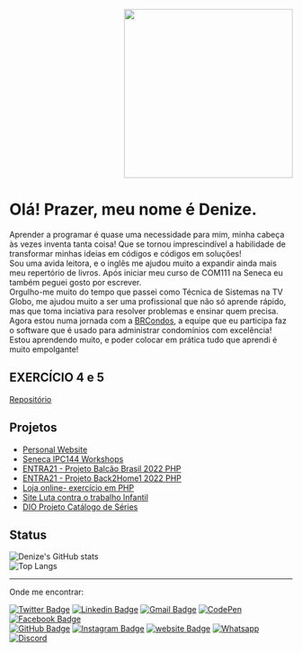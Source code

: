 <p align="right">
<a target="_blank" href="https://debafig.github.io/me/"><img src="https://github.com/DeBaFig/DeBaFig/assets/46844031/5c2637e6-afde-4cf6-bed0-4e694ee4cdb5" height="300"/></a>
</p>

# Olá! Prazer, meu nome é Denize.  

Aprender a programar é quase uma necessidade para mim, minha cabeça às vezes inventa tanta coisa! Que se tornou imprescindível a habilidade de transformar minhas ideias em códigos e códigos em soluções!  
Sou uma avida leitora, e o inglês me ajudou muito a expandir ainda mais meu repertório de livros. Após iniciar meu curso de COM111 na Seneca eu também peguei gosto por escrever.  
Orgulho-me muito do tempo que passei como Técnica de Sistemas na TV Globo, me ajudou muito a ser uma profissional que não só aprende rápido, mas que toma inciativa para resolver problemas e ensinar quem precisa. 
Agora estou numa jornada com a [BRCondos](https://brcondos.com.br/), a equipe que eu participa faz o software que é usado para administrar condomínios com excelência! Estou aprendendo muito, e poder colocar em prática tudo que aprendi é muito empolgante!


## EXERCÍCIO 4 e 5 
[Repositório](https://github.com/DeBaFig/grupo1_denize/branches)

## Projetos

   * [Personal Website](https://github.com/DeBaFig/me)
   * [Seneca IPC144 Workshops](https://github.com/DeBaFig/IPC144-Workshops)
   * [ENTRA21 - Projeto Balcão Brasil 2022 PHP](https://github.com/DeBaFig/ProjetoEntra21-22-PHP/tree/main/remake)
   * [ENTRA21 - Projeto Back2Home1 2022 PHP](https://github.com/DeBaFig/php-back2home1)
   * [Loja online- exercício em PHP](https://github.com/DeBaFig/laravel-online-store/tree/master/online-store-denize)
   * [Site Luta contra o trabalho Infantil](https://github.com/DeBaFig/site-nick-projeto)
   * [DIO Projeto Catálogo de Séries](https://github.com/DeBaFig/DIO-Projeto-Catalogo)

## Status

![Denize's GitHub stats](https://github-readme-stats.vercel.app/api?username=debafig&hide=contribs&count_private=true&show_icons=true)   
![Top Langs](https://github-readme-stats.vercel.app/api/top-langs/?username=debafig&layout=compact&hide=css)

<hr>  

Onde me encontrar:

[![Twitter Badge](https://img.shields.io/badge/Twitter-1DA1F2?style=for-the-badge&logo=twitter&logoColor=white)](https://twitter.com/Dbassi91)  [![Linkedin Badge](https://img.shields.io/badge/LinkedIn-0077B5?style=for-the-badge&logo=linkedin&logoColor=white)](https://www.linkedin.com/in/dbfigueiredo/)   [![Gmail Badge](	https://img.shields.io/badge/Gmail-D14836?style=for-the-badge&logo=gmail&logoColor=white)](mailto:denize.f.bassi@gmail.com)   [![CodePen](https://img.shields.io/badge/Codepen-000000?style=for-the-badge&logo=codepen&logoColor=white)](https://codepen.io/debafig)   [![Facebook Badge](https://img.shields.io/badge/Facebook-1877F2?style=for-the-badge&logo=facebook&logoColor=white)](https://www.facebook.com/d.bassi91/)  
[![GitHub Badge](https://img.shields.io/badge/GitHub-100000?style=for-the-badge&logo=github&logoColor=white)](https://github.com/DeBaFig)   [![Instagram Badge](https://img.shields.io/badge/Instagram-E4405F?style=for-the-badge&logo=instagram&logoColor=white)](https://www.instagram.com/bassidenize/)   [![website Badge](https://img.shields.io/badge/website-000000?style=for-the-badge&logo=About.me&logoColor=white)](https://debafig.github.io/me/)   [![Whatsapp](https://img.shields.io/badge/WhatsApp-25D366?style=for-the-badge&logo=whatsapp&logoColor=white)](https://whatsa.me/5547988184372)  [![Discord](https://img.shields.io/badge/DeBaFig%235875-%237289DA.svg?style=for-the-badge&logo=discord&logoColor=white)](https://discordapp.com/users/DeBaFig#5875)  

